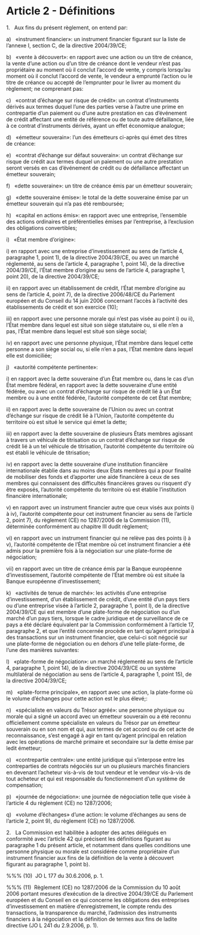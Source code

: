 # Article 2 - Définitions


1.   Aux fins du présent règlement, on entend par:

a)   «instrument financier»: un instrument financier figurant sur la liste de l’annexe I, section C, de la directive 2004/39/CE;

b)   «vente à découvert»: en rapport avec une action ou un titre de créance, la vente d’une action ou d’un titre de créance dont le vendeur n’est pas propriétaire au moment où il conclut l’accord de vente, y compris lorsqu’au moment où il conclut l’accord de vente, le vendeur a emprunté l’action ou le titre de créance ou accepté de l’emprunter pour le livrer au moment du règlement; ne comprenant pas:

c)   «contrat d’échange sur risque de crédit»: un contrat d’instruments dérivés aux termes duquel l’une des parties verse à l’autre une prime en contrepartie d’un paiement ou d’une autre prestation en cas d’événement de crédit affectant une entité de référence ou de toute autre défaillance, liée à ce contrat d’instruments dérivés, ayant un effet économique analogue;

d)   «émetteur souverain»: l’un des émetteurs ci-après qui émet des titres de créance:

e)   «contrat d’échange sur défaut souverain»: un contrat d’échange sur risque de crédit aux termes duquel un paiement ou une autre prestation seront versés en cas d’événement de crédit ou de défaillance affectant un émetteur souverain;

f)   «dette souveraine»: un titre de créance émis par un émetteur souverain;

g)   «dette souveraine émise»: le total de la dette souveraine émise par un émetteur souverain qui n’a pas été remboursée;

h)   «capital en actions émis»: en rapport avec une entreprise, l’ensemble des actions ordinaires et préférentielles émises par l’entreprise, à l’exclusion des obligations convertibles;

i)   «État membre d’origine»:

i) en rapport avec une entreprise d’investissement au sens de l’article 4, paragraphe 1, point 1), de la directive 2004/39/CE, ou avec un marché réglementé, au sens de l’article 4, paragraphe 1, point 14), de la directive 2004/39/CE, l’État membre d’origine au sens de l’article 4, paragraphe 1, point 20), de la directive 2004/39/CE;

ii) en rapport avec un établissement de crédit, l’État membre d’origine au sens de l’article 4, point 7), de la directive 2006/48/CE du Parlement européen et du Conseil du 14 juin 2006 concernant l’accès à l’activité des établissements de crédit et son exercice (10);

iii) en rapport avec une personne morale qui n’est pas visée au point i) ou ii), l’État membre dans lequel est situé son siège statutaire ou, si elle n’en a pas, l’État membre dans lequel est situé son siège social;

iv) en rapport avec une personne physique, l’État membre dans lequel cette personne a son siège social ou, si elle n’en a pas, l’État membre dans lequel elle est domiciliée;

j)   «autorité compétente pertinente»:

i) en rapport avec la dette souveraine d’un État membre ou, dans le cas d’un État membre fédéral, en rapport avec la dette souveraine d’une entité fédérée, ou avec un contrat d’échange sur risque de crédit lié à un État membre ou à une entité fédérée, l’autorité compétente de cet État membre;

ii) en rapport avec la dette souveraine de l’Union ou avec un contrat d’échange sur risque de crédit lié à l’Union, l’autorité compétente du territoire où est situé le service qui émet la dette;

iii) en rapport avec la dette souveraine de plusieurs États membres agissant à travers un véhicule de titrisation ou un contrat d’échange sur risque de crédit lié à un tel véhicule de titrisation, l’autorité compétente du territoire où est établi le véhicule de titrisation;

iv) en rapport avec la dette souveraine d’une institution financière internationale établie dans au moins deux États membres qui a pour finalité de mobiliser des fonds et d’apporter une aide financière à ceux de ses membres qui connaissent des difficultés financières graves ou risquent d’y être exposés, l’autorité compétente du territoire où est établie l’institution financière internationale;

v) en rapport avec un instrument financier autre que ceux visés aux points i) à iv), l’autorité compétente pour cet instrument financier au sens de l’article 2, point 7), du règlement (CE) no 1287/2006 de la Commission (11), déterminée conformément au chapitre III dudit règlement;

vi) en rapport avec un instrument financier qui ne relève pas des points i) à v), l’autorité compétente de l’État membre où cet instrument financier a été admis pour la première fois à la négociation sur une plate-forme de négociation;

vii) en rapport avec un titre de créance émis par la Banque européenne d’investissement, l’autorité compétente de l’État membre où est située la Banque européenne d’investissement;

k)   «activités de tenue de marché»: les activités d’une entreprise d’investissement, d’un établissement de crédit, d’une entité d’un pays tiers ou d’une entreprise visée à l’article 2, paragraphe 1, point l), de la directive 2004/39/CE qui est membre d’une plate-forme de négociation ou d’un marché d’un pays tiers, lorsque le cadre juridique et de surveillance de ce pays a été déclaré équivalent par la Commission conformément à l’article 17, paragraphe 2, et que l’entité concernée procède en tant qu’agent principal à des transactions sur un instrument financier, que celui-ci soit négocié sur une plate-forme de négociation ou en dehors d’une telle plate-forme, de l’une des manières suivantes:

l)   «plate-forme de négociation»: un marché réglementé au sens de l’article 4, paragraphe 1, point 14), de la directive 2004/39/CE ou un système multilatéral de négociation au sens de l’article 4, paragraphe 1, point 15), de la directive 2004/39/CE;

m)   «plate-forme principale», en rapport avec une action, la plate-forme où le volume d’échanges pour cette action est le plus élevé;:

n)   «spécialiste en valeurs du Trésor agréé»: une personne physique ou morale qui a signé un accord avec un émetteur souverain ou a été reconnu officiellement comme spécialiste en valeurs du Trésor par un émetteur souverain ou en son nom et qui, aux termes de cet accord ou de cet acte de reconnaissance, s’est engagé à agir en tant qu’agent principal en relation avec les opérations de marché primaire et secondaire sur la dette émise par ledit émetteur;

o)   «contrepartie centrale»: une entité juridique qui s’interpose entre les contreparties de contrats négociés sur un ou plusieurs marchés financiers en devenant l’acheteur vis-à-vis de tout vendeur et le vendeur vis-à-vis de tout acheteur et qui est responsable du fonctionnement d’un système de compensation;

p)   «journée de négociation»: une journée de négociation telle que visée à l’article 4 du règlement (CE) no 1287/2006;

q)   «volume d’échanges» d’une action: le volume d’échanges au sens de l’article 2, point 9), du règlement (CE) no 1287/2006.

2.   La Commission est habilitée à adopter des actes délégués en conformité avec l’article 42 qui précisent les définitions figurant au paragraphe 1 du présent article, et notamment dans quelles conditions une personne physique ou morale est considérée comme propriétaire d’un instrument financier aux fins de la définition de la vente à découvert figurant au paragraphe 1, point b).

%%% (10)  JO L 177 du 30.6.2006, p. 1.

%%% (11)  Règlement (CE) no 1287/2006 de la Commission du 10 août 2006 portant mesures d’exécution de la directive 2004/39/CE du Parlement européen et du Conseil en ce qui concerne les obligations des entreprises d’investissement en matière d’enregistrement, le compte rendu des transactions, la transparence du marché, l’admission des instruments financiers à la négociation et la définition de termes aux fins de ladite directive (JO L 241 du 2.9.2006, p. 1).
